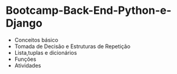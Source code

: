 # Bootcamp-Back-End-Python-e-Django 

- Conceitos básico 
- Tomada de Decisão e Estruturas de Repetição
- Lista,tuplas e dicionários
- Funções
- Atividades

